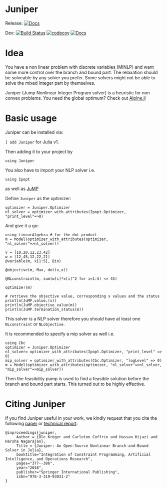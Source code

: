# Juniper

Release: [![Docs](https://img.shields.io/badge/docs-stable-blue.svg)](https://lanl-ansi.github.io/Juniper.jl/stable)

Dev: [![Build Status](https://travis-ci.org/lanl-ansi/Juniper.jl.svg?branch=master)](https://travis-ci.org/lanl-ansi/Juniper.jl) [![codecov](https://codecov.io/gh/lanl-ansi/Juniper.jl/branch/master/graph/badge.svg)](https://codecov.io/gh/lanl-ansi/Juniper.jl)
[![Docs](https://img.shields.io/badge/docs-latest-blue.svg)](https://lanl-ansi.github.io/Juniper.jl/latest)

# Idea

You have a non linear problem with discrete variables (MINLP) and want some more control over the branch and bound part.
The relaxation should be solveable by any solver you prefer. Some solvers might not be able to solve the mixed integer part by themselves.

Juniper (Jump Nonlinear Integer Program solver) is a heuristic for non convex problems.
You need the global optimum? Check out [Alpine.jl](http://github.com/lanl-ansi/Alpine.jl)

# Basic usage

Juniper can be installed via:

`] add Juniper` for Julia v1.

Then adding it to your project by

`using Juniper`

You also have to import your NLP solver i.e.

`using Ipopt`

as well as [JuMP](http://www.juliaopt.org/JuMP.jl)

Define `Juniper` as the optimizer:

```
optimizer = Juniper.Optimizer
nl_solver = optimizer_with_attributes(Ipopt.Optimizer, "print_level"=>0)
```

And give it a go:

```
using LinearAlgebra # for the dot product
m = Model(optimizer_with_attributes(optimizer, "nl_solver"=>nl_solver))

v = [10,20,12,23,42]
w = [12,45,12,22,21]
@variable(m, x[1:5], Bin)

@objective(m, Max, dot(v,x))

@NLconstraint(m, sum(w[i]*x[i]^2 for i=1:5) <= 45)   

optimize!(m)

# retrieve the objective value, corresponding x values and the status
println(JuMP.value.(x))
println(JuMP.objective_value(m))
println(JuMP.termination_status(m))
```

This solver is a NLP solver therefore you should have at least one `NLconstraint` or `NLobjective`.

It is recommended to specify a mip solver as well i.e.

```
using Cbc
optimizer = Juniper.Optimizer
nl_solver= optimizer_with_attributes(Ipopt.Optimizer, "print_level" => 0)
mip_solver = optimizer_with_attributes(Cbc.Optimizer, "logLevel" => 0)
m = Model(optimizer_with_attributes(optimizer, "nl_solver"=>nl_solver, "mip_solver"=>mip_solver))
```

Then the feasibility pump is used to find a feasible solution before the branch and bound part starts. This turned out to be highly effective.

# Citing Juniper

If you find Juniper useful in your work, we kindly request that you cite the following [paper](https://link.springer.com/chapter/10.1007/978-3-319-93031-2_27) or [technical report](https://arxiv.org/abs/1804.07332):

```
@inproceedings{juniper,
     Author = {Ole Kröger and Carleton Coffrin and Hassan Hijazi and Harsha Nagarajan},
     Title = {Juniper: An Open-Source Nonlinear Branch-and-Bound Solver in Julia},
     booktitle="Integration of Constraint Programming, Artificial Intelligence, and Operations Research",
     pages="377--386",
     year="2018",
     publisher="Springer International Publishing",
     isbn="978-3-319-93031-2"
}
```
